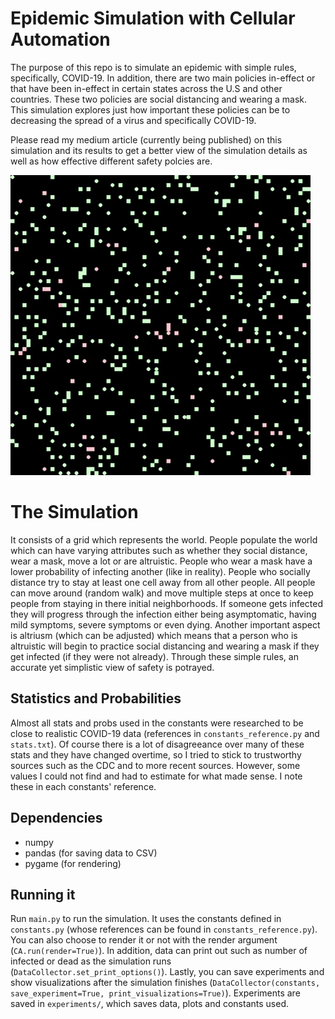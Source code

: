 # Epidemic Simulation with Cellular Automation
The purpose of this repo is to simulate an epidemic with simple rules, specifically, COVID-19.
In addition, there are two main policies in-effect or that have been in-effect in certain states across the U.S and other countries. These two policies are social distancing and wearing a mask. This simulation explores just how important these policies can be to decreasing the spread of a virus and specifically COVID-19. 

Please read my medium article (currently being published) on this simulation and its results to get a better view of the simulation details as well as how effective different safety polcies are. 

![simulation](assets/ca.gif)

# The Simulation
It consists of a grid which represents the world. People populate the world which can have varying attributes such as whether they social distance, wear a mask, move a lot or are altruistic.
People who wear a mask have a lower probability of infecting another (like in reality). People who socially distance try to stay at least one cell away from all other people.
All people can move around (random walk) and move multiple steps at once to keep people from staying in there initial neighborhoods. If someone gets infected they will
progress through the infection either being asymptomatic, having mild symptoms, severe symptoms or even dying. Another important aspect is altriusm (which can be adjusted) 
which means that a person who is altruistic will begin to practice social distancing and wearing a mask if they get infected (if they were not already). Through these
simple rules, an accurate yet simplistic view of safety is potrayed.

## Statistics and Probabilities
Almost all stats and probs used in the constants were researched to be close to realistic COVID-19 data (references in `constants_reference.py` and `stats.txt`). 
Of course there is a lot of disagreeance over many of these stats and they have changed overtime, so I tried to stick to trustworthy sources such as the CDC and to more
recent sources. However, some values I could not find and had to estimate for what made sense. I note these in each constants' reference.

## Dependencies
* numpy
* pandas (for saving data to CSV)
* pygame (for rendering)

## Running it
Run `main.py` to run the simulation. It uses the constants defined in `constants.py` (whose references can be found in `constants_reference.py`). You can also choose to
render it or not with the render argument (`CA.run(render=True)`). In addition, data can print out such as number of infected or dead as the simulation runs (`DataCollector.set_print_options()`).
Lastly, you can save experiments and show visualizations after the simulation finishes (`DataCollector(constants, save_experiment=True, print_visualizations=True)`).
Experiments are saved in `experiments/`, which saves data, plots and constants used.

